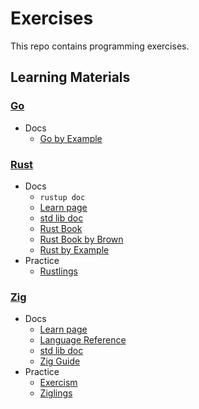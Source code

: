 # Exercises

This repo contains programming exercises.

## Learning Materials

### [Go](https://go.dev/)

- Docs
    - [Go by Example](https://gobyexample.com/)

### [Rust](https://www.rust-lang.org/)

- Docs
    - `rustup doc`
    - [Learn page](https://www.rust-lang.org/learn)
    - [std lib doc](https://doc.rust-lang.org/std/index.html)
    - [Rust Book](https://doc.rust-lang.org/book/)
    - [Rust Book by Brown](https://rust-book.cs.brown.edu/)
    - [Rust by Example](https://doc.rust-lang.org/rust-by-example/)
- Practice
    - [Rustlings](https://github.com/rust-lang/rustlings/)

### [Zig](https://ziglang.org/)

- Docs
    - [Learn page](https://ziglang.org/learn/)
    - [Language Reference](https://ziglang.org/documentation/master/)
    - [std lib doc](https://ziglang.org/documentation/master/std/)
    - [Zig Guide](https://zig.guide/)
- Practice
    - [Exercism](https://exercism.org/tracks/zig)
    - [Ziglings](https://codeberg.org/ziglings/exercises)
